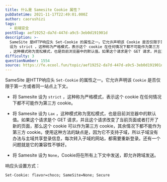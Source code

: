 ```yaml
---
title: 什么是 Samesite Cookie 属性？
pubDatetime: 2021-11-17T22:49:01.000Z
author: caorushizi
tags:
  - 前端安全
postSlug: aef19252-da7d-447d-a9c5-3eb0d191901d
description: >-
  SameSite 是HTTP响应头 Set-Cookie 的属性之一。它允许声明该 Cookie 是否仅限于第一方或者同一站点上下文。 将 Samesite
  设为 strict ，这种称为严格模式，表示这个 cookie 在任何情况下都不可能作为第三方 cookie。 将 Samesite 设为 Lax
  ，这种模式称为宽松模式，也是目前浏览器中的默认值。如果这个请求是个 GET 请求，并且这个请求
difficulty: 3
questionNumber: 1554
source: https://fe.ecool.fun/topic/aef19252-da7d-447d-a9c5-3eb0d191901d
---
```


SameSite 是HTTP响应头 `Set-Cookie` 的属性之一。它允许声明该 `Cookie` 是否仅限于第一方或者同一站点上下文。

- 将 Samesite 设为 `strict` ，这种称为严格模式，表示这个 cookie 在任何情况下都不可能作为第三方 cookie。

- 将 Samesite 设为 `Lax` ，这种模式称为宽松模式，也是目前浏览器中的默认值。如果这个请求是个 GET 请求，并且这个请求改变了当前页面或者打开了新的页面，那么这个 cookie 可以作为第三方 cookie，其余情况下都不能作为第三方 cookie。使用这种方法的缺点是，因为它不支持子域，所以子域没有办法与主域共享登录信息，每次转入子域的网站，都需要重新登录。还有一个问题就是它的兼容性不够好。

- 将 Samesite 设为 `None`，Cookie将在所有上下文中发送，即允许跨域发送。

响应头设置方式：

```
Set-Cookie: flavor=choco; SameSite=None; Secure
```
